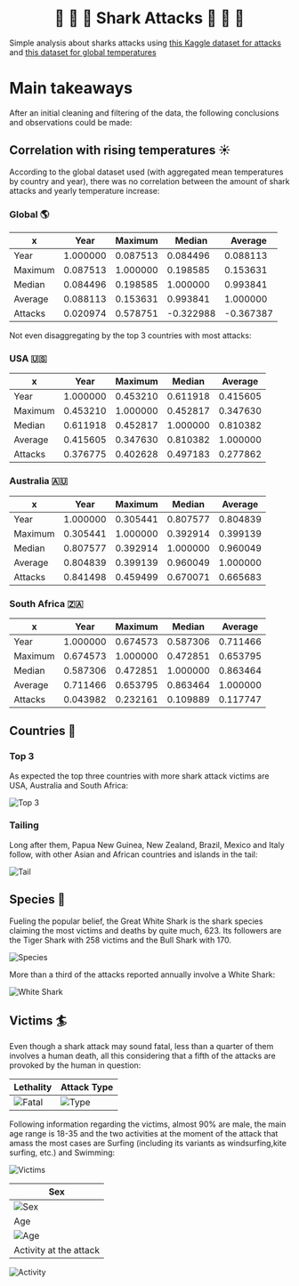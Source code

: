 # <center> :shark: :ocean: :shark: Shark Attacks :shark: :ocean: :shark: </center>

Simple analysis about sharks attacks using [this Kaggle dataset for attacks](https://www.kaggle.com/teajay/global-shark-attacks "kaggle.com") and [this dataset for global temperatures](https://www.kaggle.com/sudalairajkumar/daily-temperature-of-major-cities "kaggle.com")

# Main takeaways

After an initial cleaning and filtering of the data, the following conclusions and observations could be made:

## Correlation with rising temperatures :sunny:

According to the global dataset used (with aggregated mean temperatures by country and year), there was no correlation between the amount of shark attacks and yearly temperature increase:

### Global :earth_americas:

x | Year | Maximum | Median | Average
------------ | ------------- | ------------- | ------------- | -------------
Year |1.000000	|0.087513|	0.084496|	0.088113
Maximum	|0.087513|	1.000000|	0.198585|	0.153631
Median|	0.084496	|0.198585|	1.000000	|0.993841
Average|	0.088113|0.153631|	0.993841|	1.000000
Attacks|	0.020974|	0.578751	|-0.322988|	-0.367387

Not even disaggregating by the top 3 countries with most attacks:

### USA :us:

x | Year | Maximum | Median | Average
------------ | ------------- | ------------- | ------------- | -------------
Year|	1.000000	|0.453210|	0.611918|	0.415605
Maximum|	0.453210|	1.000000|	0.452817|	0.347630
Median|	0.611918|	0.452817|	1.000000|	0.810382
Average|	0.415605|	0.347630|	0.810382|	1.000000
Attacks|	0.376775|	0.402628|	0.497183|	0.277862

### Australia 🇦🇺

x | Year | Maximum | Median | Average
------------ | ------------- | ------------- | ------------- | -------------
Year|	1.000000|	0.305441|	0.807577|	0.804839
Maximum|	0.305441|	1.000000|	0.392914|	0.399139
Median|	0.807577|	0.392914|	1.000000|	0.960049
Average|	0.804839|	0.399139|	0.960049|	1.000000
Attacks|	0.841498|	0.459499|	0.670071|	0.665683

### South Africa 🇿🇦

x | Year | Maximum | Median | Average
------------ | ------------- | ------------- | ------------- | -------------
Year|	1.000000|	0.674573|	0.587306|	0.711466
Maximum|	0.674573|	1.000000|	0.472851|	0.653795
Median|	0.587306|	0.472851|	1.000000|	0.863464
Average|	0.711466|	0.653795|	0.863464|	1.000000
Attacks|	0.043982|	0.232161|	0.109889|	0.117747


## Countries :round_pushpin:

### Top 3 

As expected the top three countries with more shark attack victims are USA, Australia and South Africa:

![Top 3](img/top3_map.png)

### Tailing

Long after them, Papua New Guinea, New Zealand, Brazil, Mexico and Italy follow, with other Asian and African countries and islands in the tail:

![Tail](img/excluding_top_3_map.png)

## Species :shark:

Fueling the popular belief, the Great White Shark is the shark species claiming the most victims and deaths by quite much, 623. Its followers are the Tiger Shark with 258 victims and the Bull Shark with 170.

![Species](img/species_attacks.png)

More than a third of the attacks reported annually involve a White Shark:

![White Shark](img/white_shark_attacks.png)

## Victims :surfer:

Even though a shark attack may sound fatal, less than a quarter of them involves a human death, all this considering that a fifth of the attacks are provoked by the human in question:

Lethality | Attack Type
------------ | -------------
![Fatal](img/fatality.png) | ![Type](img/type.png)

Following information regarding the victims, almost 90% are male, the main age range is 18-35 and the two activities at the moment of the attack that amass the most cases are Surfing (including its variants as windsurfing,kite surfing, etc.) and Swimming:

![Victims](img/victims.png)

Sex |
------------ |
![Sex](img/sex.png) |
Age |
![Age](img/age.png) |
Activity at the attack|
![Activity](img/activity.png)

